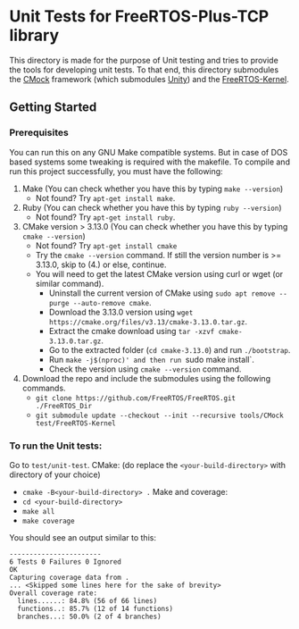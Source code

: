 # Unit Tests for FreeRTOS-Plus-TCP library
This directory is made for the purpose of Unit testing and tries to provide the tools for developing unit tests. To that end, this directory submodules the [CMock](https://github.com/ThrowTheSwitch/CMock) framework (which submodules [Unity](https://github.com/throwtheswitch/unity/tree/cf949f45ca6d172a177b00da2.3.1607b97bc7a7)) and the [FreeRTOS-Kernel](https://github.com/FreeRTOS/FreeRTOS-Kernel/).

## Getting Started
### Prerequisites
You can run this on any GNU Make compatible systems. But in case of DOS based systems some tweaking is required with the makefile.
To compile and run this project successfully, you must have the following:
1. Make (You can check whether you have this by typing `make --version`)
    - Not found? Try `apt-get install make`.
2. Ruby (You can check whether you have this by typing `ruby --version`)
    - Not found? Try `apt-get install ruby`.
3. CMake version > 3.13.0 (You can check whether you have this by typing `cmake --version`)
    - Not found? Try `apt-get install cmake`
    - Try the `cmake --version` command. If still the version number is >= 3.13.0, skip to (4.) or else, continue.
    - You will need to get the latest CMake version using curl or wget (or similar command).
        - Uninstall the current version of CMake using `sudo apt remove --purge --auto-remove cmake`.
        - Download the 3.13.0 version using `wget https://cmake.org/files/v3.13/cmake-3.13.0.tar.gz`.
        - Extract the cmake download using `tar -xzvf cmake-3.13.0.tar.gz`.
        - Go to the extracted folder (`cd cmake-3.13.0`) and run `./bootstrap`.
        - Run `make -j$(nproc)' and then run `sudo make install`.
        - Check the version using `cmake --version` command.
4. Download the repo and include the submodules using the following commands.
    - `git clone https://github.com/FreeRTOS/FreeRTOS.git ./FreeRTOS_Dir`
    - `git submodule update --checkout --init --recursive tools/CMock test/FreeRTOS-Kernel`

### To run the Unit tests:
Go to `test/unit-test`.
CMake: (do replace the `<your-build-directory>` with directory of your choice)
- `cmake -B<your-build-directory> .`
Make and coverage:
- `cd <your-build-directory>`
- `make all`
- `make coverage`

You should see an output similar to this:
```
-----------------------
6 Tests 0 Failures 0 Ignored 
OK
Capturing coverage data from .
... <Skipped some lines here for the sake of brevity>
Overall coverage rate:
  lines......: 84.8% (56 of 66 lines)
  functions..: 85.7% (12 of 14 functions)
  branches...: 50.0% (2 of 4 branches)

```
